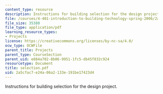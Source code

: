 ```yaml
---
content_type: resource
description: Instructions for building selection for the design project.
file: /courses/4-401-introduction-to-building-technology-spring-2006/2a5cfac7e24a06a2133e191be17423d4_selection.pdf
file_size: 35380
file_type: application/pdf
learning_resource_types:
- Projects
license: https://creativecommons.org/licenses/by-nc-sa/4.0/
ocw_type: OCWFile
parent_title: Projects
parent_type: CourseSection
parent_uid: e884a702-8b06-9951-1fc5-db45f832c924
resourcetype: Document
title: selection.pdf
uid: 2a5cfac7-e24a-06a2-133e-191be17423d4
---
```

Instructions for building selection for the design project.